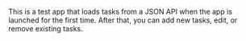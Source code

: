 This is a test app that loads tasks from a JSON API when the app is launched for the first time. After that, you can add new tasks, edit, or remove existing tasks.
